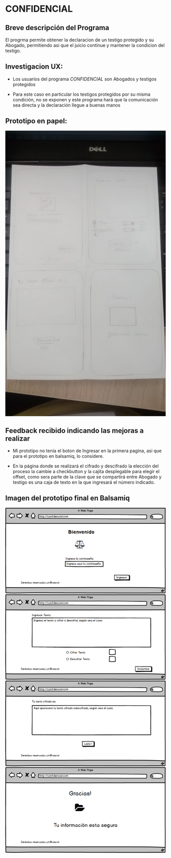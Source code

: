 # CONFIDENCIAL 
## Breve descripción del Programa 
El progrma permite obtener la declaracion de un testigo protegido y su Abogado, permitiendo asi que el juicio continue y mantener la condicion del testigo.
## Investigacion UX:
- Los usuarios del programa *CONFIDENCIAL* son Abogados y testigos protegidos

- Para este caso en particular los testigos protegidos por su misma condición, no se exponen y este programa hará que la comunicación sea directa y la declaración llegue a buenas manos
## Prototipo en papel:
![Prototipo en papel](imagenes/prototipo.png "Prototipo en papel")
##  Feedback recibido indicando las mejoras a realizar
- Mi prototipo no tenía el boton de Ingresar en la primera pagina, asi que para el prototipo en balsamiq, lo considere.

- En la página donde se realizará el cifrado y descifrado la elección del proceso la cambie a checkbutton y la cajita desplegable para elegir el offset, como sera parte de la clave que se compartirá entre Abogado y testigo es una caja de texto en la que ingresará el número indicado.
## Imagen del prototipo final en Balsamiq

![1][1]  ![Imagen 2][2] ![Imagen 3 ][3]  ![Imagen 4][4]

 [1]: imagenes/1.png
 [2]: imagenes/2.png
 [3]: imagenes/3.png
 [4]: imagenes/4.png 




